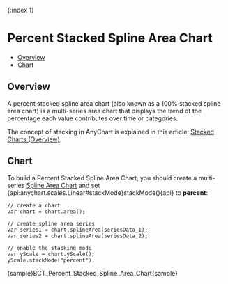 {:index 1}
# Percent Stacked Spline Area Chart

* [Overview](#overview)
* [Chart](#chart)

## Overview

A percent stacked spline area chart (also known as a 100% stacked spline area chart) is a multi-series area chart that displays the trend of the percentage each value contributes over time or categories.

The concept of stacking in AnyChart is explained in this article: [Stacked Charts (Overview)](../Overview).

## Chart

To build a Percent Stacked Spline Area Chart, you should create a multi-series [Spline Area Chart](../../Spline_Area_Chart) and set {api:anychart.scales.Linear#stackMode}stackMode(){api} to <strong>percent</strong>:

```
// create a chart
var chart = chart.area();

// create spline area series
var series1 = chart.splineArea(seriesData_1);
var series2 = chart.splineArea(seriesData_2);

// enable the stacking mode
var yScale = chart.yScale();
yScale.stackMode("percent");
```

{sample}BCT\_Percent\_Stacked\_Spline\_Area\_Chart{sample}
